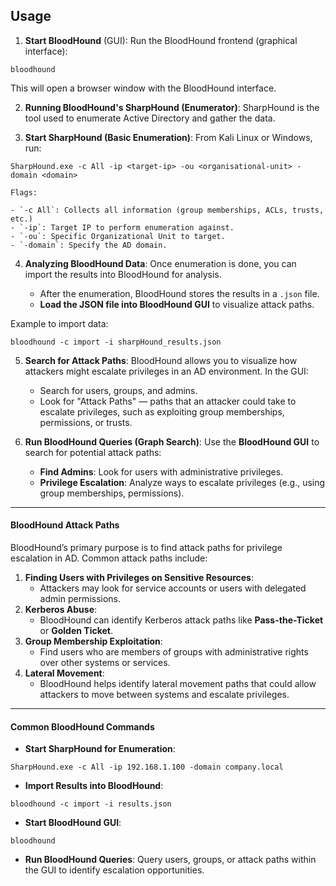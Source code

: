 ## **Usage**

  1. **Start BloodHound** (GUI): Run the BloodHound frontend (graphical interface):

```
bloodhound
```

This will open a browser window with the BloodHound interface.

2. **Running BloodHound's SharpHound (Enumerator)**: SharpHound is the tool used to enumerate Active Directory and gather the data.

3. **Start SharpHound (Basic Enumeration)**: From Kali Linux or Windows, run:

```
SharpHound.exe -c All -ip <target-ip> -ou <organisational-unit> -domain <domain>
```

	Flags:

	- `-c All`: Collects all information (group memberships, ACLs, trusts, etc.)
	- `-ip`: Target IP to perform enumeration against.
	- `-ou`: Specific Organizational Unit to target.
	- `-domain`: Specify the AD domain.

4. **Analyzing BloodHound Data**: Once enumeration is done, you can import the results into BloodHound for analysis.

	- After the enumeration, BloodHound stores the results in a `.json` file.
	- **Load the JSON file into BloodHound GUI** to visualize attack paths.

Example to import data:

```
bloodhound -c import -i sharpHound_results.json
```

5. **Search for Attack Paths**: BloodHound allows you to visualize how attackers might escalate privileges in an AD environment. In the GUI:

	- Search for users, groups, and admins.
	- Look for "Attack Paths" — paths that an attacker could take to escalate privileges, such as exploiting group memberships, permissions, or trusts.

6. **Run BloodHound Queries (Graph Search)**: Use the **BloodHound GUI** to search for potential attack paths:

	- **Find Admins**: Look for users with administrative privileges.
	- **Privilege Escalation**: Analyze ways to escalate privileges (e.g., using group memberships, permissions).


---
#### **BloodHound Attack Paths**

BloodHound’s primary purpose is to find attack paths for privilege escalation in AD. Common attack paths include:

1. **Finding Users with Privileges on Sensitive Resources**:
	- Attackers may look for service accounts or users with delegated admin permissions.
2. **Kerberos Abuse**:
	- BloodHound can identify Kerberos attack paths like **Pass-the-Ticket** or **Golden Ticket**.
3. **Group Membership Exploitation**:
	- Find users who are members of groups with administrative rights over other systems or services.
4. **Lateral Movement**:
	- BloodHound helps identify lateral movement paths that could allow attackers to move between systems and escalate privileges.


---
#### **Common BloodHound Commands**

- **Start SharpHound for Enumeration**:

```
SharpHound.exe -c All -ip 192.168.1.100 -domain company.local
```

- **Import Results into BloodHound**:

```
bloodhound -c import -i results.json
```

- **Start BloodHound GUI**:

```
bloodhound
```

- **Run BloodHound Queries**: Query users, groups, or attack paths within the GUI to identify escalation opportunities.